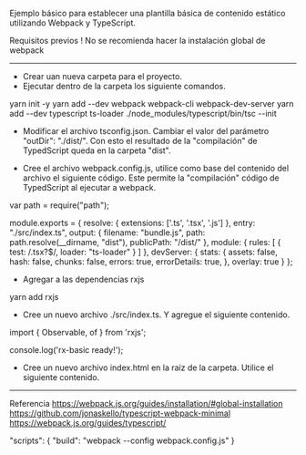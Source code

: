 Ejemplo básico para establecer una plantilla básica de contenido estático
utilizando Webpack y TypeScript.

Requisitos previos
! No se recomienda hacer la instalación global de webpack

----------------------------------------------------------------------------------
- Crear uan nueva carpeta para el proyecto.
- Ejecutar dentro de la carpeta los siguiente comandos.

yarn init -y
yarn add --dev webpack webpack-cli webpack-dev-server
yarn add --dev typescript ts-loader 
./node_modules/typescript/bin/tsc --init

- Modificar el archivo tsconfig.json. Cambiar el valor del parámetro
"outDir": "./dist/". Con esto el resultado de la "compilación" de TypedScript
queda en la carpeta "dist".

- Cree el archivo webpack.config.js, utilice como base del contenido
del archivo el siguiente código. Este permite la "compilación" código
de TypedScript al ejecutar a webpack.

var path = require("path");

module.exports = {
  resolve: {
    extensions: ['.ts', '.tsx', '.js']
  },
  entry: "./src/index.ts",
  output: {
    filename: "bundle.js",
    path: path.resolve(__dirname, "dist"),
    publicPath: "/dist/"
  },
  module: {
    rules: [
      { test: /\.tsx?$/, loader: "ts-loader" }
    ]
  },
  devServer: {
    stats: {
      assets: false,
      hash: false,
      chunks: false,
      errors: true,
      errorDetails: true,
    },
    overlay: true
  }
};

- Agregar a las dependencias rxjs

yarn add rxjs 

- Cree un nuevo archivo ./src/index.ts. Y agregue el siguiente contenido.

import { Observable, of } from 'rxjs';

console.log('rx-basic ready!');

- Cree un nuevo archivo index.html en la raíz de la carpeta. Utilice el siguiente
contenido.

<html>
  <head>
    <title>rx-basic</title>
  </head>
  <body>
    <script src="dist/bundle.js"></script>
  </body>
</html>

----------------------------------------------------------------------------------

Referencia
https://webpack.js.org/guides/installation/#global-installation
https://github.com/jonaskello/typescript-webpack-minimal
https://webpack.js.org/guides/typescript/

"scripts": {
	"build": "webpack --config webpack.config.js"
}